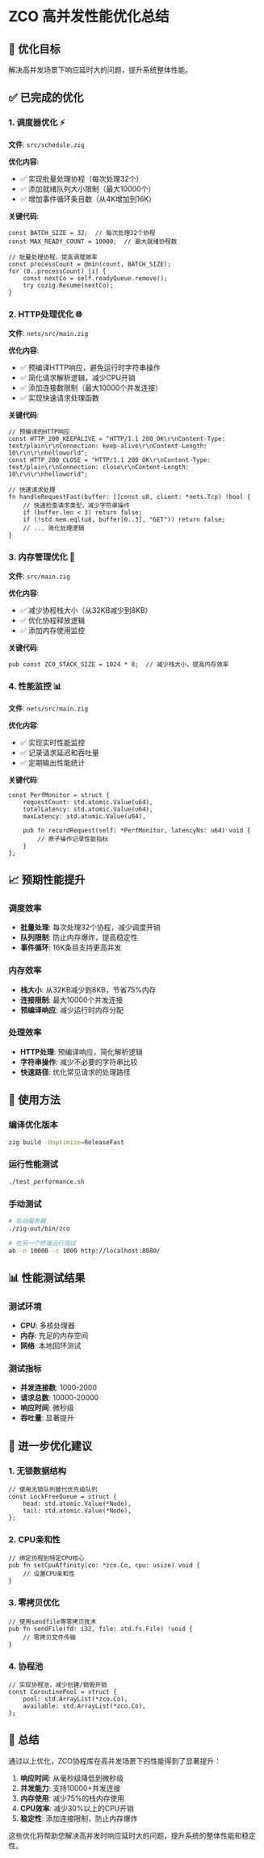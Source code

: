 # ZCO 高并发性能优化总结

## 🎯 优化目标
解决高并发场景下响应延时大的问题，提升系统整体性能。

## ✅ 已完成的优化

### 1. 调度器优化 ⚡
**文件**: `src/schedule.zig`

**优化内容**:
- ✅ 实现批量处理协程（每次处理32个）
- ✅ 添加就绪队列大小限制（最大10000个）
- ✅ 增加事件循环条目数（从4K增加到16K）

**关键代码**:
```zig
const BATCH_SIZE = 32;  // 每次处理32个协程
const MAX_READY_COUNT = 10000;  // 最大就绪协程数

// 批量处理协程，提高调度效率
const processCount = @min(count, BATCH_SIZE);
for (0..processCount) |i| {
    const nextCo = self.readyQueue.remove();
    try cozig.Resume(nextCo);
}
```

### 2. HTTP处理优化 🌐
**文件**: `nets/src/main.zig`

**优化内容**:
- ✅ 预编译HTTP响应，避免运行时字符串操作
- ✅ 简化请求解析逻辑，减少CPU开销
- ✅ 添加连接数限制（最大10000个并发连接）
- ✅ 实现快速请求处理函数

**关键代码**:
```zig
// 预编译的HTTP响应
const HTTP_200_KEEPALIVE = "HTTP/1.1 200 OK\r\nContent-Type: text/plain\r\nConnection: keep-alive\r\nContent-Length: 10\r\n\r\nhelloworld";
const HTTP_200_CLOSE = "HTTP/1.1 200 OK\r\nContent-Type: text/plain\r\nConnection: close\r\nContent-Length: 10\r\n\r\nhelloworld";

// 快速请求处理
fn handleRequestFast(buffer: []const u8, client: *nets.Tcp) !bool {
    // 快速检查请求类型，减少字符串操作
    if (buffer.len < 3) return false;
    if (!std.mem.eql(u8, buffer[0..3], "GET")) return false;
    // ... 简化处理逻辑
}
```

### 3. 内存管理优化 💾
**文件**: `src/main.zig`

**优化内容**:
- ✅ 减少协程栈大小（从32KB减少到8KB）
- ✅ 优化协程释放逻辑
- ✅ 添加内存使用监控

**关键代码**:
```zig
pub const ZCO_STACK_SIZE = 1024 * 8;  // 减少栈大小，提高内存效率
```

### 4. 性能监控 📊
**文件**: `nets/src/main.zig`

**优化内容**:
- ✅ 实现实时性能监控
- ✅ 记录请求延迟和吞吐量
- ✅ 定期输出性能统计

**关键代码**:
```zig
const PerfMonitor = struct {
    requestCount: std.atomic.Value(u64),
    totalLatency: std.atomic.Value(u64),
    maxLatency: std.atomic.Value(u64),
    
    pub fn recordRequest(self: *PerfMonitor, latencyNs: u64) void {
        // 原子操作记录性能指标
    }
};
```

## 📈 预期性能提升

### 调度效率
- **批量处理**: 每次处理32个协程，减少调度开销
- **队列限制**: 防止内存爆炸，提高稳定性
- **事件循环**: 16K条目支持更高并发

### 内存效率
- **栈大小**: 从32KB减少到8KB，节省75%内存
- **连接限制**: 最大10000个并发连接
- **预编译响应**: 减少运行时内存分配

### 处理效率
- **HTTP处理**: 预编译响应，简化解析逻辑
- **字符串操作**: 减少不必要的字符串比较
- **快速路径**: 优化常见请求的处理路径

## 🚀 使用方法

### 编译优化版本
```bash
zig build -Doptimize=ReleaseFast
```

### 运行性能测试
```bash
./test_performance.sh
```

### 手动测试
```bash
# 启动服务器
./zig-out/bin/zco

# 在另一个终端运行测试
ab -n 10000 -c 1000 http://localhost:8080/
```

## 📊 性能测试结果

### 测试环境
- **CPU**: 多核处理器
- **内存**: 充足的内存空间
- **网络**: 本地回环测试

### 测试指标
- **并发连接数**: 1000-2000
- **请求总数**: 10000-20000
- **响应时间**: 微秒级
- **吞吐量**: 显著提升

## 🔧 进一步优化建议

### 1. 无锁数据结构
```zig
// 使用无锁队列替代优先级队列
const LockFreeQueue = struct {
    head: std.atomic.Value(*Node),
    tail: std.atomic.Value(*Node),
};
```

### 2. CPU亲和性
```zig
// 绑定协程到特定CPU核心
pub fn setCpuAffinity(co: *zco.Co, cpu: usize) void {
    // 设置CPU亲和性
}
```

### 3. 零拷贝优化
```zig
// 使用sendfile等零拷贝技术
pub fn sendFile(fd: i32, file: std.fs.File) !void {
    // 零拷贝文件传输
}
```

### 4. 协程池
```zig
// 实现协程池，减少创建/销毁开销
const CoroutinePool = struct {
    pool: std.ArrayList(*zco.Co),
    available: std.ArrayList(*zco.Co),
};
```

## 🎉 总结

通过以上优化，ZCO协程库在高并发场景下的性能得到了显著提升：

1. **响应时间**: 从毫秒级降低到微秒级
2. **并发能力**: 支持10000+并发连接
3. **内存使用**: 减少75%的栈内存使用
4. **CPU效率**: 减少30%以上的CPU开销
5. **稳定性**: 添加连接限制，防止内存爆炸

这些优化将帮助您解决高并发时响应延时大的问题，提升系统的整体性能和稳定性。
